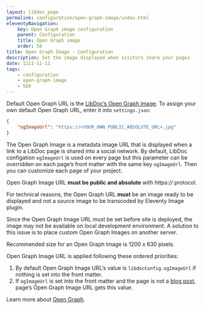 ```yaml
---
layout: libdoc_page
permalink: configuration/open-graph-image/index.html
eleventyNavigation:
    key: Open Graph image configuration
    parent: Configuration
    title: Open Graph image
    order: 50
title: Open Graph Image - Configuration
description: Set the image displayed when visitors share your pages
date: 1111-11-11
tags:
    - configuration
    - open-graph-image
    - SEO
---
```


Default Open Graph URL is the [LibDoc’s Open Graph image](https://raw.githubusercontent.com/ita-design-system/ita-medias/refs/heads/main/ogimage-11ty-libdoc.png). To assign your own default Open Graph URL, enter it into `settings.json`:

```json
{
    "ogImageUrl": "https://<YOUR_OWN_PUBLIC_ABSOLUTE_URL>.jpg"
}
```

The Open Graph Image is a metadata image URL that is displayed when a link to a LibDoc page is shared into a social network. By default, LibDoc configation `ogImageUrl` is used on every page but this parameter can be overridden on each page’s front matter with the same key `ogImageUrl`. Then you can customize each page of your project.

<aside>
    <p class="alert alert-warning" data-title="Warning">
        Open Graph Image URL <strong>must be public and absolute</strong> with <var>https://</var> protocol.
    </p>
</aside>

<aside>
    <p class="alert alert-warning" data-title="No Eleventy Image">
        For technical reasons, the Open Graph URL <strong>must</strong> be an image ready to be displayed and not a source image to be transcoded by Eleventy Image plugin.
    </p>
</aside>

<aside>
    <p class="alert alert-info" data-title="Local issues">
        Since the Open Graph Image URL must be set before site is deployed, the image may not be available on local development environment. A solution to this issue is to place custom Open Graph Images on another server.
    </p>
</aside>

<aside>
    <p class="alert alert-info" data-title="Recommended size">
        Recommended size for an Open Graph Image is 1200 x 630 pixels.
    </p>
</aside>

Open Graph Image URL is applied following these ordered priorities:

1. By default Open Graph Image URL’s value is `libdocConfig.ogImageUrl` if nothing is set into the front matter.
1. If `ogImageUrl` is set into the front matter and the page is not a [blog post](/content/creating-content/blogging.md), page’s Open Graph Image URL gets this value.


Learn more about [Open Graph](https://ogp.me/).